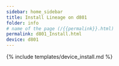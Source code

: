 ```yaml
---
sidebar: home_sidebar
title: Install Lineage on d801
folder: info
# name of the page (/{{permalink}}.html)
permalink: d801_Install.html
device: d801
---
```

{% include templates/device_install.md %}
